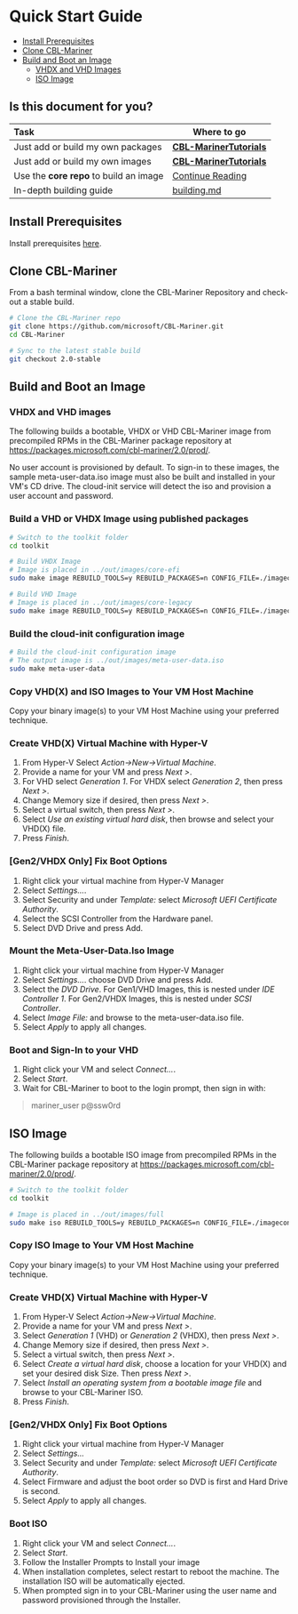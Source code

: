 # Quick Start Guide

- [Install Prerequisites](#install-prerequisites)
- [Clone CBL-Mariner](#clone-cbl-mariner)
- [Build and Boot an Image](#build-and-boot-an-image)
  - [VHDX and VHD Images](#vhdx-and-vhd-images)
  - [ISO Image](#iso-image)

## Is this document for you?

|Task                              | Where to go                                                                   |
|:---------------------------------|-------------------------------------------------------------------------------|
|Just add or build my own packages | **[CBL-MarinerTutorials](https://github.com/microsoft/CBL-MarinerTutorials)** |
|Just add or build my own images   | **[CBL-MarinerTutorials](https://github.com/microsoft/CBL-MarinerTutorials)** |
|Use the **core repo** to build an image | [Continue Reading](#build-and-boot-an-image)                            |
|In-depth building guide           | [building.md](../building/building.md)                                        |

## **Install Prerequisites**

Install prerequisites [here](../building/prerequisites.md).

## **Clone CBL-Mariner**

From a bash terminal window, clone the CBL-Mariner Repository and check-out a stable build.

```bash
# Clone the CBL-Mariner repo
git clone https://github.com/microsoft/CBL-Mariner.git
cd CBL-Mariner

# Sync to the latest stable build
git checkout 2.0-stable

```

## Build and Boot an Image

### VHDX and VHD images

The following builds a bootable, VHDX or VHD CBL-Mariner image from precompiled RPMs in the CBL-Mariner package repository at https://packages.microsoft.com/cbl-mariner/2.0/prod/.

No user account is provisioned by default.  To sign-in to these images, the sample meta-user-data.iso image must also be built and installed in your VM's CD drive.  The cloud-init service will detect the iso and provision a user account and password.

### Build a VHD or VHDX Image using published packages

```bash
# Switch to the toolkit folder
cd toolkit

# Build VHDX Image
# Image is placed in ../out/images/core-efi
sudo make image REBUILD_TOOLS=y REBUILD_PACKAGES=n CONFIG_FILE=./imageconfigs/core-efi.json

# Build VHD Image
# Image is placed in ../out/images/core-legacy
sudo make image REBUILD_TOOLS=y REBUILD_PACKAGES=n CONFIG_FILE=./imageconfigs/core-legacy.json
```

### Build the cloud-init configuration image

```Bash
# Build the cloud-init configuration image
# The output image is ../out/images/meta-user-data.iso
sudo make meta-user-data
```

### Copy VHD(X) and ISO Images to Your VM Host Machine

Copy your binary image(s) to your VM Host Machine using your preferred technique.

### Create VHD(X) Virtual Machine with Hyper-V

1. From Hyper-V Select _Action->New->Virtual Machine_.
1. Provide a name for your VM and press _Next >_.
1. For VHD select _Generation 1_. For VHDX select _Generation 2_, then press _Next >_.
1. Change Memory size if desired, then press _Next >_.
1. Select a virtual switch, then press _Next >_.
1. Select _Use an existing virtual hard disk_, then browse and select your VHD(X) file.
1. Press _Finish_.

### [Gen2/VHDX Only] Fix Boot Options

1. Right click your virtual machine from Hyper-V Manager
1. Select _Settings..._.
1. Select Security and under _Template:_ select _Microsoft UEFI Certificate Authority_.
1. Select the SCSI Controller from the Hardware panel.
1. Select DVD Drive and press Add.

### Mount the Meta-User-Data.Iso Image

1. Right click your virtual machine from Hyper-V Manager
1. Select _Settings..._.
choose DVD Drive and press Add.
1. Select the _DVD Drive_. For Gen1/VHD Images, this is nested under _IDE Controller 1_. For Gen2/VHDX Images, this is nested under _SCSI Controller_.
1. Select _Image File:_ and browse to the meta-user-data.iso file.
1. Select _Apply_ to apply all changes.

### Boot and Sign-In to your VHD

1. Right click your VM and select _Connect..._.
1. Select _Start_.
1. Wait for CBL-Mariner to boot to the login prompt, then sign in with:

> mariner_user
> p@ssw0rd

## ISO Image

The following builds a bootable ISO image from precompiled RPMs in the CBL-Mariner package repository at https://packages.microsoft.com/cbl-mariner/2.0/prod/.

```bash
# Switch to the toolkit folder
cd toolkit

# Image is placed in ../out/images/full
sudo make iso REBUILD_TOOLS=y REBUILD_PACKAGES=n CONFIG_FILE=./imageconfigs/full.json
```

### Copy ISO Image to Your VM Host Machine

Copy your binary image(s) to your VM Host Machine using your preferred technique.

### Create VHD(X) Virtual Machine with Hyper-V

1. From Hyper-V Select _Action->New->Virtual Machine_.
1. Provide a name for your VM and press _Next >_.
1. Select _Generation 1_ (VHD) or _Generation 2_ (VHDX), then press _Next >_.
1. Change Memory size if desired, then press _Next >_.
1. Select a virtual switch, then press _Next >_.
1. Select _Create a virtual hard disk_, choose a location for your VHD(X) and set your desired disk Size.  Then press _Next >_.
1. Select _Install an operating system from a bootable image file_ and browse to your CBL-Mariner ISO.
1. Press _Finish_.

### [Gen2/VHDX Only] Fix Boot Options

1. Right click your virtual machine from Hyper-V Manager
1. Select _Settings..._
1. Select Security and under _Template:_ select _Microsoft UEFI Certificate Authority_.
1. Select Firmware and adjust the boot order so DVD is first and Hard Drive is second.
1. Select _Apply_ to apply all changes.

### Boot ISO

1. Right click your VM and select _Connect..._.
1. Select _Start_.
1. Follow the Installer Prompts to Install your image
1. When installation completes, select restart to reboot the machine. The installation ISO will be automatically ejected.
1. When prompted sign in to your CBL-Mariner using the user name and password provisioned through the Installer.
